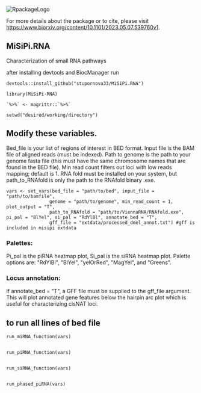 
![RpackageLogo](https://user-images.githubusercontent.com/63005660/236967995-82baabed-6ebf-45e1-a2d2-7e5ab27451a2.png)

For more details about the package or to cite, please visit https://www.biorxiv.org/content/10.1101/2023.05.07.539760v1.

## MiSiPi.RNA
Characterization of small RNA pathways

after installing devtools and BiocManager run 

```
devtools::install_github("stupornova33/MiSiPi.RNA")

library(MiSiPi-RNA)

`%>%` <- magrittr::`%>%`

setwd("desired/working/directory")
```

## Modify these variables.
Bed_file is your list of regions of interest in BED format. Input file is the BAM file of aligned reads (must be indexed). Path to genome is the path to your genome fasta file (this must have the same chromosome names that are found in the BED file). Min read count filters out loci with low reads mapping; default is 1. 
RNA fold must be installed on your system, but path_to_RNAfold is only the path to the RNAfold binary .exe.

```
vars <- set_vars(bed_file = "path/to/bed", input_file = "path/to/bamfile", 
                genome = "path/to/genome", min_read_count = 1, plot_output = "T", 
                path_to_RNAfold = "path/to/ViennaRNA/RNAfold.exe", pi_pal = "BlYel", si_pal = "RdYlBl", annotate_bed = "T",
                gff_file = "extdata/processed_dmel_annot.txt") #gff is included in misipi extdata

```

### Palettes:
Pi_pal is the piRNA heatmap plot, Si_pal is the siRNA heatmap plot. 
Palette options are: "RdYlBl", "BlYel", "yelOrRed", "MagYel", and "Greens". 

### Locus annotation: 
If annotate_bed = "T", a GFF file must be supplied to the gff_file argument. This will plot annotated gene features below the hairpin arc plot which is useful for characterizing cisNAT loci. 


## to run all lines of bed file

```
run_miRNA_function(vars)


run_piRNA_function(vars)


run_siRNA_function(vars)


run_phased_piRNA(vars)
```
